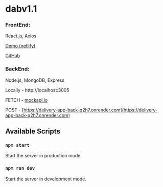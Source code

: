 # dabv1.1

### FrontEnd:

React.js, Axios

[Demo (netlify)](https://delivery-app-v1.netlify.app/)

[GitHub](https://github.com/andysmokk/dav1.2)

### BackEnd:

Node.js, MongoDB, Express

Locally - http://localhost:3005

FETCH - [mockapi.io](https://mockapi.io/)

POST - [https://delivery-app-back-q2h7.onrender.com](https://delivery-app-back-q2h7.onrender.com)

## Available Scripts

### `npm start`

Start the server in production mode.

### `npm run dev`

Start the server in development mode.

